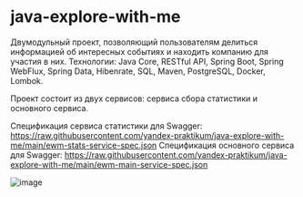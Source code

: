 # java-explore-with-me
Двумодульный проект, позволяющий пользователям делиться информацией об интересных событиях и находить компанию для участия в них.
Технологии: Java Core, RESTful API, Spring Boot, Spring WebFlux, Spring Data, Hibenrate, SQL, Maven, PostgreSQL, Docker, Lombok.

Проект состоит из двух сервисов: сервиса сбора статистики и основного сервиса.

Спецификация сервиса статистики для Swagger: https://raw.githubusercontent.com/yandex-praktikum/java-explore-with-me/main/ewm-stats-service-spec.json
Спецификация основного сервиса для Swagger: https://raw.githubusercontent.com/yandex-praktikum/java-explore-with-me/main/ewm-main-service-spec.json

![image](https://github.com/user-attachments/assets/173586c8-cca5-4d04-941a-cfe8ad98d82c)
